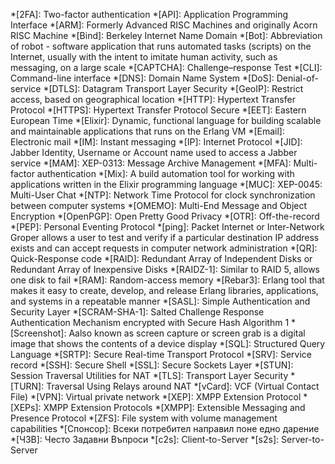 *[2FA]: Two-factor authentication
*[API]: Application Programming Interface
*[ARM]: Formerly Advanced RISC Machines and originally Acorn RISC Machine
*[Bind]: Berkeley Internet Name Domain
*[Bot]: Abbreviation of robot - software application that runs automated tasks (scripts) on the Internet, usually with the intent to imitate human activity, such as messaging, on a large scale
*[CAPTCHA]: Challenge–response Test
*[CLI]: Command-line interface
*[DNS]: Domain Name System
*[DoS]: Denial-of-service
*[DTLS]: Datagram Transport Layer Security
*[GeoIP]: Restrict access, based on geographical location
*[HTTP]: Hypertext Transfer Protocol
*[HTTPS]: Hypertext Transfer Protocol Secure
*[EET]: Eastern European Time
*[Elixir]: Dynamic, functional language for building scalable and maintainable applications that runs on the Erlang VM
*[Email]: Electronic mail
*[IM]: Instant messaging
*[IP]:  Internet Protocol
*[JID]: Jabber Identity, Username or Account name used to access a Jabber service
*[MAM]: XEP-0313: Message Archive Management
*[MFA]: Multi-factor authentication
*[Mix]: A build automation tool for working with applications written in the Elixir programming language
*[MUC]: XEP-0045: Multi-User Chat
*[NTP]: Network Time Protocol for clock synchronization between computer systems
*[OMEMO]: Multi-End Message and Object Encryption
*[OpenPGP]: Open Pretty Good Privacy
*[OTR]: Off-the-record
*[PEP]: Personal Eventing Protocol
*[ping]: Packet Internet or Inter-Network Groper allows a user to test and verify if a particular destination IP address exists and can accept requests in computer network administration
*[QR]: Quick-Response code
*[RAID]: Redundant Array of Independent Disks or Redundant Array of Inexpensive Disks
*[RAIDZ-1]: Similar to RAID 5, allows one disk to fail
*[RAM]: Random-access memory
*[Rebar3]: Erlang tool that makes it easy to create, develop, and release Erlang libraries, applications, and systems in a repeatable manner
*[SASL]: Simple Authentication and Security Layer
*[SCRAM-SHA-1]: Salted Challenge Response Authentication Mechanism encrypted with Secure Hash Algorithm 1
*[Screenshot]: Aalso known as screen capture or screen grab is a digital image that shows the contents of a device display
*[SQL]: Structured Query Language
*[SRTP]: Secure Real-time Transport Protocol
*[SRV]: Service record
*[SSH]: Secure Shell
*[SSL]: Secure Sockets Layer
*[STUN]: Session Traversal Utilities for NAT
*[TLS]: Transport Layer Security
*[TURN]: Traversal Using Relays around NAT
*[vCard]: VCF (Virtual Contact File)
*[VPN]: Virtual private network
*[XEP]: XMPP Extension Protocol
*[XEPs]: XMPP Extension Protocols
*[XMPP]: Extensible Messaging and Presence Protocol
*[ZFS]: File system with volume management capabilities
*[Спонсор]: Всеки потребител направил поне едно дарение
*[ЧЗВ]: Често Задавни Въпроси
*[c2s]: Client-to-Server
*[s2s]: Server-to-Server